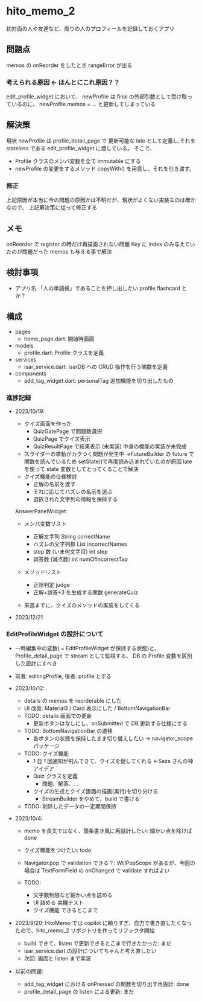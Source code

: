 # hito_memo_2

初対面の人や友達など、周りの人のプロフィールを記録しておくアプリ

## 問題点

memos の onReorder をしたとき rangeError が出る

### 考えられる原因 ← ほんとにこれ原因？？

edit_profile_widget において、
newProfile は final の外部引数として受け取っているのに、
newProfile.memos = ...
と更新してしまっている

## 解決策

現状 newProfile は profile_detail_page で 更新可能な late として定義し,それを stateless である edit_profile_widget に渡している。
そこで、

- Profile クラスのメンバ変数を全て immutable にする
- newProfile の変更をするメソッド copyWith() を用意し、それを引き渡す。

### 修正

上記原因が本当に今の問題の原因かは不明だが、現状がよくない実装なのは確かなので、
上記解決策に従って修正する

## メモ

onReorder で register の時だけ再描画されない問題
Key に index のみ与えていたのが問題だった
memos も与える事で解決

## 検討事項

- アプリ名
  「人の単語帳」であることを押し出したい
  profile flashcard とか？

## 構成

- pages
  - home_page.dart: 開始時画面
- models
  - profile.dart: Profile クラスを定義
- services
  - isar_service.dart: IsarDB への CRUD 操作を行う関数を定義
- components
  - add_tag_widget.dart: personalTag 追加機能を切り出したもの

### 進捗記録

- 2023/10/19:

  - クイズ画面を作った
    - QuizGatePage で問題数選択
    - QuizPage でクイズ表示
    - QuizResultPage で結果表示 (未実装)
      中身の機能の実装が未完成
  - スライダーの挙動がカクつく問題が発生中
    →FutureBuilder の future で関数を読んでいるため setState()で再度読み込まれていたのが原因
    late を使って state 変数としてとってくることで解決
  - クイズ機能の仕様検討
    - 正解の名前を渡す
    - それに応じてハズレの名前を選ぶ
    - 選択された文字列の情報を保持する

  AnswerPanelWidget:

  - メンバ変数リスト
    - 正解文字列 String correctName
    - ハズレの文字列群 List<String> incorrectNames
    - step 数 (いま何文字目) int step
    - 誤答数 (減点数) int numOfIncorrectTap
  - メソッドリスト

    - 正誤判定 judge
    - 正解+誤答\*3 を生成する関数 generateQuiz

  - 来週までに、クイズのメソッドの実装をしてくる

- 2023/12/21

### EditProfileWidget の設計について

- 一時編集中の変数( = EditProfileWidget が保持する状態)と、
  Profile_detail_page で stream として監視する、 DB の Profile 変数を区別した設計にすべき
- 前者: editingProfile, 後者: profile とする

- 2023/10/12:

  - details の memos を reorderable にした
  - UI 改善: Material3 / Card 表示にした / BottomNavigationBar
  - TODO: details 画面での更新
    - 更新ボタンはなしにし、onSubmitted で DB 更新する仕様にする
  - TODO: BottomNavigationBar の遷移
    - 各ボタンの状態を保持したまま切り替えしたい → navigator_scope パッケージ
  - TODO: クイズ機能
    - 1 日 1 回通知が飛んできて、クイズを促してくれる ←Saza さんの神アイデア
    - Quiz クラスを定義
      - 問題、解答、...
    - クイズの生成とクイズ画面の描画(実行)を切り分ける
      - StreamBuilder をやめて、build で書ける
  - TODO: 削除したデータの一定期間保持

- 2023/10/4:

  - memo を長文ではなく、箇条書き風に再設計したい: 細かい点を除けば done
  - クイズ機能をつけたい: todo
  - Navigator.pop で validation できる？: WillPopScope があるが、今回の場合は TextFormField の onChanged で validate すればよい

  - TODO:
    - 文字数制限など細かい点を詰める
    - UI 詰める 実機テスト
    - クイズ機能 できるとこまで

- 2023/9/20: HitoMemo では copilot に頼りすぎ、自力で書き直したくなったので、hito_memo_2 リポジトリを作ってリファクタ開始

  - build できて、listen で更新できるとこまで行きたかった: まだ
  - isar_service.dart の設計についてちゃんと考え直したい
  - 次回: 画面と listen まで実装

- 以前の問題:
  - add_tag_widget における onPressed の関数を切り出す再設計: done
  - profile_detail_page の listen による更新: まだ
